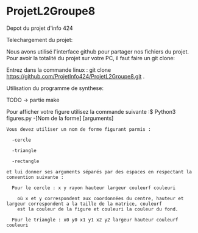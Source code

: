 # ProjetL2Groupe8
Depot du projet d'info 424

Telechargement du projet:

Nous avons utilisé l'interface github pour partager nos fichiers du projet. Pour avoir la totalité du projet sur votre PC, il faut faire un git clone:

Entrez dans la commande linux : git clone https://github.com/ProjetInfo424/ProjetL2Groupe8.git .


Utilisation du programme de synthese:

  TODO -> partie make
  
  
  Pour afficher votre figure utilisez la commande suivante :$ Python3 figures.py -[Nom de la forme] [arguments]
  
    Vous devez utiliser un nom de forme figurant parmis :
    
      -cercle
      
      -triangle
      
      -rectangle
      
    et lui donner ses arguments séparés par des espaces en respectant la convention suivante :
    
      Pour le cercle : x y rayon hauteur largeur couleurf couleuri
      
        où x et y correspondent aux coordonnées du centre, hauteur et largeur correspondent a la taille de la matrice, couleurf
        est la couleur de la figure et couleuri la couleur du fond.
        
      Pour le triangle : x0 y0 x1 y1 x2 y2 largeur hauteur couleurf couleuri
        
